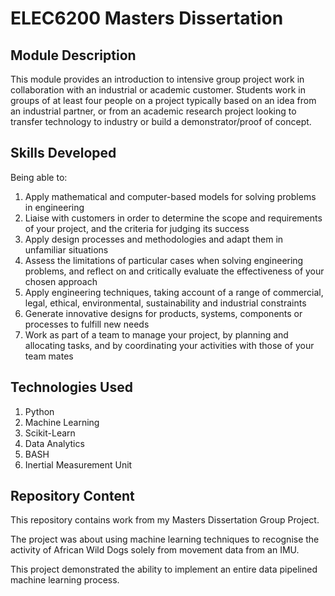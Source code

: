 # ELEC6200 Masters Dissertation

## Module Description
This module provides an introduction to intensive group project work in collaboration with an industrial or academic customer. Students work in groups of at least four people on a project typically based on an idea from an industrial partner, or from an academic research project looking to transfer technology to industry or build a demonstrator/proof of concept.

## Skills Developed

Being able to:

1. Apply mathematical and computer-based models for solving problems in engineering
2. Liaise with customers in order to determine the scope and requirements of your project, and the criteria for judging its success
3. Apply design processes and methodologies and adapt them in unfamiliar situations
4. Assess the limitations of particular cases when solving engineering problems, and reflect on and critically evaluate the effectiveness of your chosen approach
5. Apply engineering techniques, taking account of a range of commercial, legal, ethical, environmental, sustainability and industrial constraints
6. Generate innovative designs for products, systems, components or processes to fulfill new needs
7. Work as part of a team to manage your project, by planning and allocating tasks, and by coordinating your activities with those of your team mates


## Technologies Used

1. Python
2. Machine Learning
3. Scikit-Learn
4. Data Analytics
5. BASH
6. Inertial Measurement Unit

## Repository Content

This repository contains work from my Masters Dissertation Group Project.

The project was about using machine learning techniques to recognise the activity of African Wild Dogs solely from movement data from an IMU.

This project demonstrated the ability to implement an entire data pipelined machine learning process.
